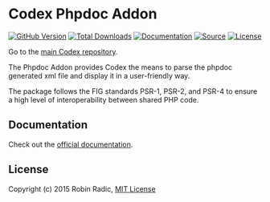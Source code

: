 Codex Phpdoc Addon
==================

[![GitHub Version](https://img.shields.io/github/tag/codex-project/addon-phpdoc.svg?style=flat-square&label=version)](http://badge.fury.io/gh/codex-project%2Faddon-phpdoc)
[![Total Downloads](https://img.shields.io/packagist/dt/codex/addon-phpdoc.svg?style=flat-square)](https://packagist.org/packages/codex/addon-phpdoc)
[![Documentation](https://img.shields.io/badge/goto-documentation-orange.svg?style=flat-square)](https://github.com/codex-project/addon-phpdoc)
[![Source](https://img.shields.io/badge/source-codex--addon--phpdoc-blue.svg?style=flat-square)](https://github.com/codex-project/addon-phpdoc)
[![License](https://img.shields.io/badge/license-MIT-brightgreen.svg?style=flat-square)](https://tldrlegal.com/license/mit-license)

Go to the [main Codex repository](https://github.com/codex-project/codex).


The Phpdoc Addon provides Codex the means to parse the phpdoc generated xml file and display it in a user-friendly way.


The package follows the FIG standards PSR-1, PSR-2, and PSR-4 to ensure a high level of interoperability between shared PHP code.


Documentation
-------------

Check out the [official documentation](http://codex-project.ninja).


License
-------
Copyright (c) 2015 Robin Radic, [MIT License](LICENSE.md)
